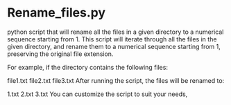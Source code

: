 # Rename_files.py
python script that will rename all the files in a given directory to a numerical sequence starting from 1.
This script will iterate through all the files in the given directory, and rename them to a numerical sequence starting from 1, preserving the original file extension.

For example, if the directory contains the following files:

file1.txt
file2.txt
file3.txt
After running the script, the files will be renamed to:

1.txt
2.txt
3.txt
You can customize the script to suit your needs,
